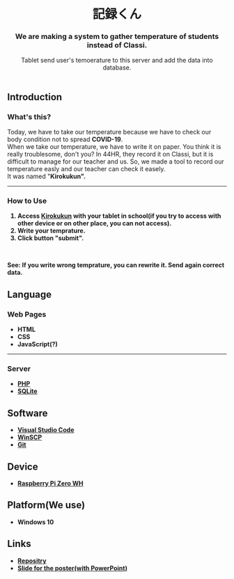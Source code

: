 <h1 align="center"> 記録くん </h1>

<h3 align="center"> We are making a system to gather temperature of students instead of Classi. </h3>
<div align="center"> Tablet send user's temoerature to this server and add the data into database. </div>
<br>

## Introduction
### What's this?
Today, we have to take our temperature because we have to check our body condition not to spread <strong>COVID-19</strong>. <br>
When we take our temperature, we have to write it on paper. You think it is really troublesome, don't you?
In 44HR, they record it on Classi, but it is difficult to manage for our teacher and us.
So, we made a tool to record our temperature easly and our teacher can check it easely.<br>
It was named "<strong>Kirokukun<strong>".

___

### How to Use
1. Access [Kirokukun](http://192.168.10.19) with your tablet in school(if you try to access with other device or on other place, you can not access).
2. Write your temprature.
3. Click button "submit". 
<br>
<p>See: If you write wrong temprature, you can rewrite it. Send again correct data.</p>

## Language
### Web Pages
* HTML
* CSS
* JavaScript(?)
___
### Server
* [PHP](https://www.php.net/)
* [SQLite](https://sqlite.org/index.html)

## Software
* [Visual Studio Code](https://code.visualstudio.com/)
* [WinSCP](https://winscp.net/eng/docs/lang:jp)
* [Git](https://git-scm.com/)

## Device
* [Raspberry Pi Zero WH](https://www.raspberrypi.com/)

## Platform(We use)
* Windows 10

## Links
* [Repositry](https://github.com/RinngoGroup/Kirokukun)
* [Slide for the poster(with PowerPoint)](https://mttokushimaecedjp-my.sharepoint.com/:f:/g/personal/2100021053_gs_tokushima-ec_ed_jp/ElQw8iwaRgtBqZjTXLC6_QYBebYJaXUlsVgeAA4fWwihbg?e=oxt4r1)